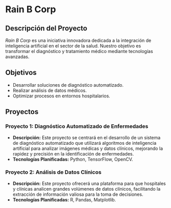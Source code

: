 # Rain B Corp

## Descripción del Proyecto
*Rain B Corp* es una iniciativa innovadora dedicada a la integración de inteligencia artificial en el sector de la salud. Nuestro objetivo es transformar el diagnóstico y tratamiento médico mediante tecnologías avanzadas.

## Objetivos
- Desarrollar soluciones de diagnóstico automatizado.
- Realizar análisis de datos médicos.
- Optimizar procesos en entornos hospitalarios.

## Proyectos
### Proyecto 1: Diagnóstico Automatizado de Enfermedades
- **Descripción:** Este proyecto se centrará en el desarrollo de un sistema de diagnóstico automatizado que utilizará algoritmos de inteligencia artificial para analizar imágenes médicas y datos clínicos, mejorando la rapidez y precisión en la identificación de enfermedades.
- **Tecnologías Planificadas:** Python, TensorFlow, OpenCV.

### Proyecto 2: Análisis de Datos Clínicos
- **Descripción:** Este proyecto ofrecerá una plataforma para que hospitales y clínicas analicen grandes volúmenes de datos clínicos, facilitando la extracción de información valiosa para la toma de decisiones.
- **Tecnologías Planificadas:** R, Pandas, Matplotlib.
